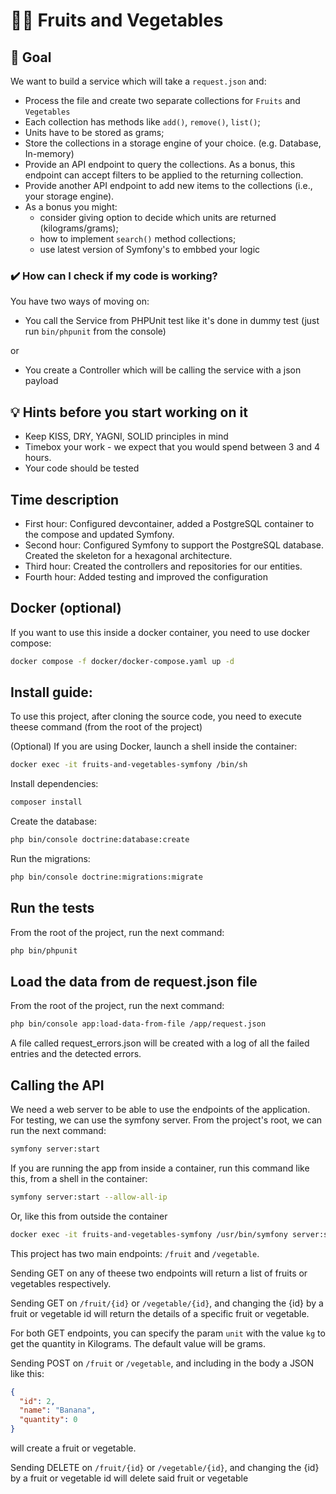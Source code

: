 # 🍎🥕 Fruits and Vegetables

## 🎯 Goal
We want to build a service which will take a `request.json` and:
* Process the file and create two separate collections for `Fruits` and `Vegetables`
* Each collection has methods like `add()`, `remove()`, `list()`;
* Units have to be stored as grams;
* Store the collections in a storage engine of your choice. (e.g. Database, In-memory)
* Provide an API endpoint to query the collections. As a bonus, this endpoint can accept filters to be applied to the returning collection.
* Provide another API endpoint to add new items to the collections (i.e., your storage engine).
* As a bonus you might:
  * consider giving option to decide which units are returned (kilograms/grams);
  * how to implement `search()` method collections;
  * use latest version of Symfony's to embbed your logic 

### ✔️ How can I check if my code is working?
You have two ways of moving on:
* You call the Service from PHPUnit test like it's done in dummy test (just run `bin/phpunit` from the console)

or

* You create a Controller which will be calling the service with a json payload

## 💡 Hints before you start working on it
* Keep KISS, DRY, YAGNI, SOLID principles in mind
* Timebox your work - we expect that you would spend between 3 and 4 hours.
* Your code should be tested

## Time description
* First hour: Configured devcontainer, added a PostgreSQL container to the compose and updated Symfony.
* Second hour: Configured Symfony to support the PostgreSQL database. Created the skeleton for a hexagonal architecture.
* Third hour: Created the controllers and repositories for our entities.
* Fourth hour: Added testing and improved the configuration

## Docker (optional)
If you want to use this inside a docker container, you need to use docker compose:
```bash
docker compose -f docker/docker-compose.yaml up -d
```

## Install guide:
To use this project, after cloning the source code, you need to execute theese command (from the root of the project)

(Optional) If you are using Docker, launch a shell inside the container:
```bash
docker exec -it fruits-and-vegetables-symfony /bin/sh
```

Install dependencies:
```bash
composer install
```

Create the database:
```bash
php bin/console doctrine:database:create
```

Run the migrations:
```bash
php bin/console doctrine:migrations:migrate
```

## Run the tests
From the root of the project, run the next command:
```bash
php bin/phpunit
```

## Load the data from de request.json file
From the root of the project, run the next command:
```bash
php bin/console app:load-data-from-file /app/request.json
```

A file called request_errors.json will be created with a log of all the failed entries and the detected errors.

## Calling the API
We need a web server to be able to use the endpoints of the application.
For testing, we can use the symfony server. From the project's root, we can run the next command:
```bash
symfony server:start
```
If you are running the app from inside a container, run this command like this, from a shell in the container:
```bash
symfony server:start --allow-all-ip
```
Or, like this from outside the container
```bash
docker exec -it fruits-and-vegetables-symfony /usr/bin/symfony server:start --allow-all-ip -d
```

This project has two main endpoints: `/fruit` and `/vegetable`.

Sending GET on any of theese two endpoints will return a list of fruits or vegetables respectively.

Sending GET on `/fruit/{id}` or `/vegetable/{id}`, and changing the {id} by a fruit or vegetable id will return the details of a specific fruit or vegetable.

For both GET endpoints, you can specify the param `unit` with the value `kg` to get the quantity in Kilograms. The default value will be grams.

Sending POST on `/fruit` or `/vegetable`, and including in the body a JSON like this:
```json
{
  "id": 2,
  "name": "Banana",
  "quantity": 0
}
```
will create a fruit or vegetable.

Sending DELETE on `/fruit/{id}` or `/vegetable/{id}`, and changing the {id} by a fruit or vegetable id will delete said fruit or vegetable
